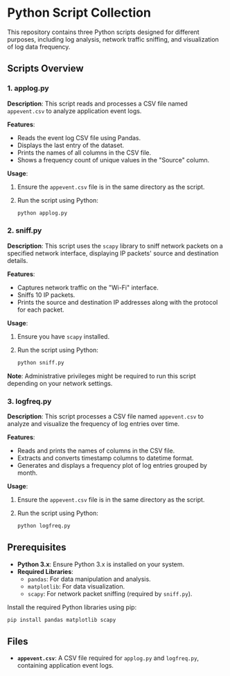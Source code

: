 # Python Script Collection

This repository contains three Python scripts designed for different purposes, including log analysis, network traffic sniffing, and visualization of log data frequency.

## Scripts Overview

### 1. applog.py

**Description**: 
This script reads and processes a CSV file named `appevent.csv` to analyze application event logs.

**Features**:
- Reads the event log CSV file using Pandas.
- Displays the last entry of the dataset.
- Prints the names of all columns in the CSV file.
- Shows a frequency count of unique values in the "Source" column.

**Usage**:
1. Ensure the `appevent.csv` file is in the same directory as the script.
2. Run the script using Python:

   ```bash
   python applog.py
   ```

### 2. sniff.py

**Description**: 
This script uses the `scapy` library to sniff network packets on a specified network interface, displaying IP packets' source and destination details.

**Features**:
- Captures network traffic on the "Wi-Fi" interface.
- Sniffs 10 IP packets.
- Prints the source and destination IP addresses along with the protocol for each packet.

**Usage**:
1. Ensure you have `scapy` installed.
2. Run the script using Python:

   ```bash
   python sniff.py
   ```

**Note**: Administrative privileges might be required to run this script depending on your network settings.

### 3. logfreq.py

**Description**: 
This script processes a CSV file named `appevent.csv` to analyze and visualize the frequency of log entries over time.

**Features**:
- Reads and prints the names of columns in the CSV file.
- Extracts and converts timestamp columns to datetime format.
- Generates and displays a frequency plot of log entries grouped by month.

**Usage**:
1. Ensure the `appevent.csv` file is in the same directory as the script.
2. Run the script using Python:

   ```bash
   python logfreq.py
   ```

## Prerequisites

- **Python 3.x**: Ensure Python 3.x is installed on your system.
- **Required Libraries**:
  - `pandas`: For data manipulation and analysis.
  - `matplotlib`: For data visualization.
  - `scapy`: For network packet sniffing (required by `sniff.py`).

Install the required Python libraries using pip:

```bash
pip install pandas matplotlib scapy
```

## Files

- **`appevent.csv`**: A CSV file required for `applog.py` and `logfreq.py`, containing application event logs.
